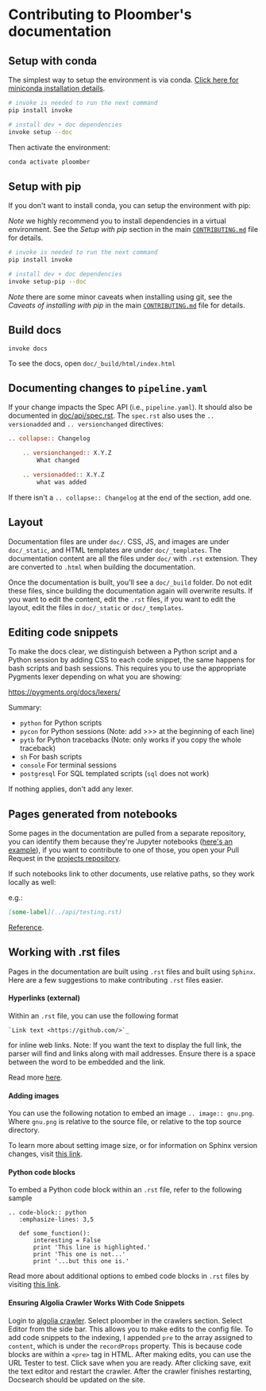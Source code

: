 # Contributing to Ploomber's documentation

## Setup with conda

The simplest way to setup the environment is via conda. [Click here for miniconda installation details](https://docs.conda.io/en/latest/miniconda.html).


```sh
# invoke is needed to run the next command
pip install invoke

# install dev + doc dependencies
invoke setup --doc
```

Then activate the environment:

```sh
conda activate ploomber
```

## Setup with pip

If you don't want to install conda, you can setup the environment with pip:

*Note* we highly recommend you to install dependencies in a virtual environment. See the *Setup with pip* section in the main [`CONTRIBUTING.md`](../CONTRIBUTING.md) file for details.

```sh
# invoke is needed to run the next command
pip install invoke

# install dev + doc dependencies
invoke setup-pip --doc
```

*Note* there are some minor caveats when installing using git, see the *Caveats of installing with pip* in the main [`CONTRIBUTING.md`](../CONTRIBUTING.md) file for details.

## Build docs

```
invoke docs
```

To see the docs, open `doc/_build/html/index.html`

## Documenting changes to `pipeline.yaml`

If your change impacts the Spec API (i.e., `pipeline.yaml`). It should also be documented in [doc/api/spec.rst](doc/api/spec.rst). The `spec.rst` also uses the `.. versionadded` and `.. versionchanged` directives:

```rst
.. collapse:: Changelog

    .. versionchanged:: X.Y.Z
        What changed

    .. versionadded:: X.Y.Z
        what was added
```

If there isn't a `.. collapse:: Changelog` at the end of the section, add one.

## Layout

Documentation files are under `doc/`. CSS, JS, and images are under `doc/_static`, and HTML templates are under `doc/_templates`. The documentation content are all the files under `doc/` with `.rst` extension. They are converted to `.html` when building the documentation.

Once the documentation is built, you'll see a `doc/_build` folder. Do not edit these files, since building the documentation again will overwrite results. If you want to edit the content, edit the `.rst` files, if you want to edit the layout, edit the files in `doc/_static` or `doc/_templates`.


## Editing code snippets

To make the docs clear, we distinguish between a Python script and a Python
session by adding CSS to each code snippet, the same happens for bash
scripts and bash sessions. This requires you to use the appropriate Pygments
lexer depending on what you are showing:

https://pygments.org/docs/lexers/

Summary:
* `python` for Python scripts
* `pycon` for Python sessions (Note: add >>> at the beginning of each line)
* `pytb` for Python tracebacks (Note: only works if you copy the whole traceback)
* `sh` For bash scripts
* `console` For terminal sessions
* `postgresql` For SQL templated scripts (`sql` does not work)

If nothing applies, don't add any lexer.

## Pages generated from notebooks

Some pages in the documentation are pulled from a separate repository, you can identify them because they're Jupyter notebooks ([here's an example](https://docs.ploomber.io/en/latest/get-started/first-pipeline.html)), if you want to contribute to one of those, you open your Pull Request in the [projects repository](https://github.com/ploomber/projects).

If such notebooks link to other documents, use relative paths, so they work locally as well:

e.g.:

```md
[some-label](../api/testing.rst)
```

[Reference](https://nbsphinx.readthedocs.io/en/0.7.1/markdown-cells.html#Links-to-*.rst-Files-(and-Other-Sphinx-Source-Files)).

## Working with .rst files

Pages in the documentation are built using `.rst` files and built using `Sphinx`. Here are a few suggestions to make
contributing `.rst` files easier. 

#### Hyperlinks (external)

Within an `.rst` file, you can use the following format 

    `Link text <https://github.com/>`_ 
    
for inline web links. Note: If you want the text to display the full link, the parser will find and links along with 
mail addresses. Ensure there is a space between the word to be embedded and the link.

Read more [here](https://www.sphinx-doc.org/en/master/usage/restructuredtext/basics.html#hyperlinks).

#### Adding images

You can use the following notation to embed an image `.. image:: gnu.png`.  Where `gnu.png` is relative to the source file, 
or relative to the top source directory. 

To learn more about setting image size, or for information on Sphinx version changes, visit [this link](https://www.sphinx-doc.org/en/master/usage/restructuredtext/basics.html#images).

#### Python code blocks

To embed a Python code block within an `.rst` file, refer to the following sample

```
.. code-block:: python
   :emphasize-lines: 3,5

   def some_function():
       interesting = False
       print 'This line is highlighted.'
       print 'This one is not...'
       print '...but this one is.'
```

Read more about additional options to embed code blocks in `.rst` files by visiting [this link](https://www.sphinx-doc.org/en/master/usage/restructuredtext/directives.html#showing-code-examples).

#### Ensuring Algolia Crawler Works With Code Snippets

Login to [algolia crawler](https://crawler.algolia.com). Select ploomber in the crawlers section. Select Editor from the side bar. This allows you to make edits to the config file. To add code snippets to the indexing, I appended  `pre` to the array assigned to `content`, which is under the `recordProps` property. This is because  code blocks are within a `<pre>` tag in HTML. After making edits, you can use the URL Tester to test. Click save when you are ready. After clicking save, exit the text editor and restart the crawler. After the crawler finishes restarting, Docsearch should be updated on the site. 

